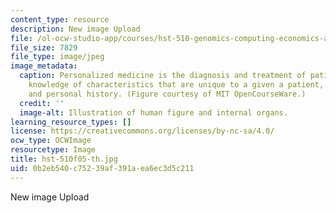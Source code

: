 ```yaml
---
content_type: resource
description: New image Upload
file: /ol-ocw-studio-app/courses/hst-510-genomics-computing-economics-and-society-fall-2005/0b2eb540c75239af391aea6ec3d5c211_hst-510f05-th.jpg
file_size: 7829
file_type: image/jpeg
image_metadata:
  caption: Personalized medicine is the diagnosis and treatment of patients using
    knowledge of characteristics that are unique to a given a patient, such as genotype
    and personal history. (Figure courtesy of MIT OpenCourseWare.)
  credit: ''
  image-alt: Illustration of human figure and internal organs.
learning_resource_types: []
license: https://creativecommons.org/licenses/by-nc-sa/4.0/
ocw_type: OCWImage
resourcetype: Image
title: hst-510f05-th.jpg
uid: 0b2eb540-c752-39af-391a-ea6ec3d5c211
---
```

New image Upload
